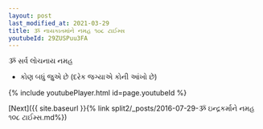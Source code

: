 ```yaml
---
layout: post
last_modified_at: 2021-03-29
title: ૐ નાયકાતમાંને નમહ ૧૦૮ ટાઈમ્સ
youtubeId: 29ZUSPuu3FA
---
```

 
 
 ૐ સર્વ લોચનાય નમહ  
 
 -  કોણ બધું જુએ છે (દરેક જગ્યાએ કોની આંખો છે) 
 
  
 
  
 
 
 
 
 
 


{% include youtubePlayer.html id=page.youtubeId %}
 
[Next]({{ site.baseurl }}{% link  split2/_posts/2016-07-29-ૐ ઇન્દ્રકર્માને નમહ ૧૦૮ ટાઈમ્સ.md%})
 
